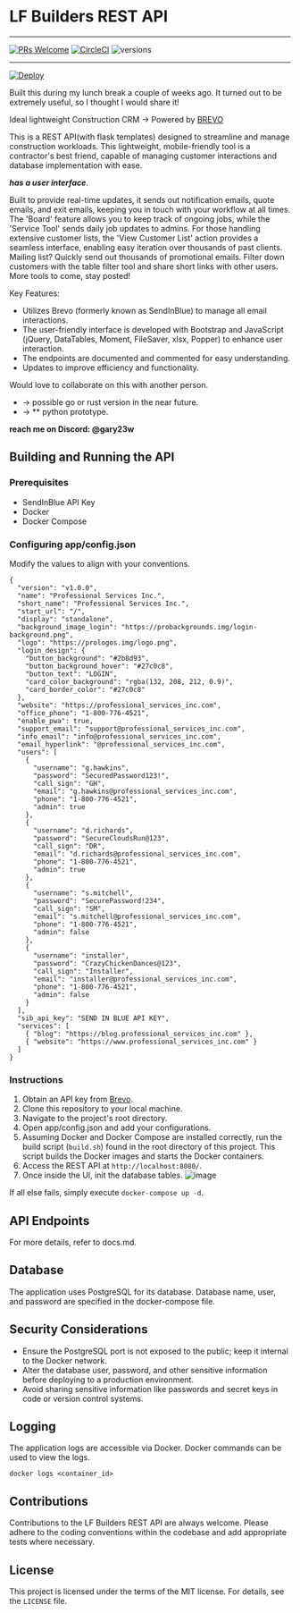 # LF Builders REST API

<hr />

[![PRs Welcome](https://img.shields.io/badge/PRs-welcome-brightgreen.svg?style=flat-square)](http://makeapullrequest.com)
[![CircleCI](https://circleci.com/gh/google/pybadges.svg?style=svg)](https://circleci.com/gh/google/pybadges)
![versions](https://img.shields.io/pypi/pyversions/pybadges.svg)

<hr />

[![Deploy](https://www.herokucdn.com/deploy/button.svg)](https://heroku.com/deploy)

Built this during my lunch break a couple of weeks ago. It turned out to be extremely useful, so I thought I would share it!

Ideal lightweight Construction CRM -> Powered by [BREVO](https://www.brevo.com/en)

This is a REST API(with flask templates) designed to streamline and manage construction workloads. This lightweight, mobile-friendly tool is a contractor's best friend, capable of managing customer interactions and database implementation with ease.

**_has a user interface_**.

Built to provide real-time updates, it sends out notification emails, quote emails, and exit emails, keeping you in touch with your workflow at all times. The 'Board' feature allows you to keep track of ongoing jobs, while the 'Service Tool' sends daily job updates to admins. For those handling extensive customer lists, the 'View Customer List' action provides a seamless interface, enabling easy iteration over thousands of past clients. Mailing list? Quickly send out thousands of promotional emails. Filter down customers with the table filter tool and share short links with other users. More tools to come, stay posted!

Key Features:

- Utilizes Brevo (formerly known as SendInBlue) to manage all email interactions.
- The user-friendly interface is developed with Bootstrap and JavaScript (jQuery, DataTables, Moment, FileSaver, xlsx, Popper) to enhance user interaction.
- The endpoints are documented and commented for easy understanding.
- Updates to improve efficiency and functionality.

Would love to collaborate on this with another person.

<ul>
<li>-> possible go or rust version in the near future.</li>
<li>-> ** python prototype.</li>
</ul>

**reach me on Discord: @gary23w**

## Building and Running the API

### Prerequisites

- SendInBlue API Key
- Docker
- Docker Compose

### Configuring app/config.json

Modify the values to align with your conventions.

```
{
  "version": "v1.0.0",
  "name": "Professional Services Inc.",
  "short_name": "Professional Services Inc.",
  "start_url": "/",
  "display": "standalone",
  "background_image_login": "https://probackgrounds.img/login-background.png",
  "logo": "https://prologos.img/logo.png",
  "login_design": {
    "button_background": "#2b8d93",
    "button_background_hover": "#27c0c8",
    "button_text": "LOGIN",
    "card_color_background": "rgba(132, 208, 212, 0.9)",
    "card_border_color": "#27c0c8"
  },
  "website": "https://professional_services_inc.com",
  "office_phone": "1-800-776-4521",
  "enable_pwa": true,
  "support_email": "support@professional_services_inc.com",
  "info_email": "info@professional_services_inc.com",
  "email_hyperlink": "@professional_services_inc.com",
  "users": [
    {
      "username": "g.hawkins",
      "password": "SecuredPassword123!",
      "call_sign": "GH",
      "email": "g.hawkins@professional_services_inc.com",
      "phone": "1-800-776-4521",
      "admin": true
    },
    {
      "username": "d.richards",
      "password": "SecureCloudsRun@123",
      "call_sign": "DR",
      "email": "d.richards@professional_services_inc.com",
      "phone": "1-800-776-4521",
      "admin": true
    },
    {
      "username": "s.mitchell",
      "password": "SecurePassword!234",
      "call_sign": "SM",
      "email": "s.mitchell@professional_services_inc.com",
      "phone": "1-800-776-4521",
      "admin": false
    },
    {
      "username": "installer",
      "password": "CrazyChickenDances@123",
      "call_sign": "Installer",
      "email": "installer@professional_services_inc.com",
      "phone": "1-800-776-4521",
      "admin": false
    }
  ],
  "sib_api_key": "SEND IN BLUE API KEY",
  "services": [
    { "blog": "https://blog.professional_services_inc.com" },
    { "website": "https://www.professional_services_inc.com" }
  ]
}
```

### Instructions

1. Obtain an API key from [Brevo](https://www.brevo.com/).
2. Clone this repository to your local machine.
3. Navigate to the project's root directory.
4. Open app/config.json and add your configurations.
5. Assuming Docker and Docker Compose are installed correctly, run the build script (`build.sh`) found in the root directory of this project. This script builds the Docker images and starts the Docker containers.
6. Access the REST API at `http://localhost:8080/`.
7. Once inside the UI, init the database tables.
   ![image](https://github.com/gary23w/lfbuilders-rest-api/assets/61893883/e1f4f562-cb7f-4126-9b01-0e2eca952df4)

If all else fails, simply execute `docker-compose up -d`.

## API Endpoints

For more details, refer to docs.md.

## Database

The application uses PostgreSQL for its database. Database name, user, and password are specified in the docker-compose file.

## Security Considerations

- Ensure the PostgreSQL port is not exposed to the public; keep it internal to the Docker network.
- Alter the database user, password, and other sensitive information before deploying to a production environment.
- Avoid sharing sensitive information like passwords and secret keys in code or version control systems.

## Logging

The application logs are accessible via Docker. Docker commands can be used to view the logs.

```
docker logs <container_id>
```

## Contributions

Contributions to the LF Builders REST API are always welcome. Please adhere to the coding conventions within the codebase and add appropriate tests where necessary.

## License

This project is licensed under the terms of the MIT license. For details, see the `LICENSE` file.
